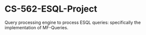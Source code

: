 # CS-562-ESQL-Project
Query processing engine to process ESQL queries: specifically the implementation of MF-Queries.
